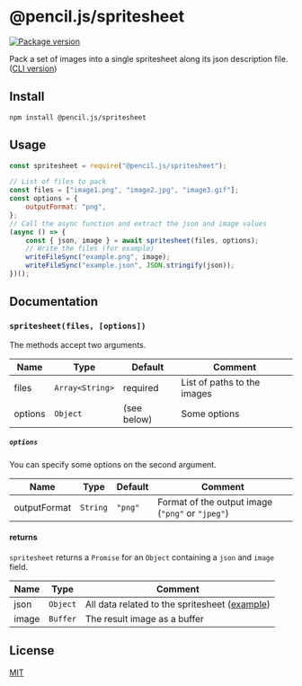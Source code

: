 # @pencil.js/spritesheet

[![Package version](https://flat.badgen.net/npm/v/@pencil.js/spritesheet)](https://www.npmjs.com/package/@pencil.js/spritesheet)

Pack a set of images into a single spritesheet along its json description file. ([CLI version](https://github.com/pencil-js/spritesheet-cli))

## Install

    npm install @pencil.js/spritesheet

## Usage

```js
const spritesheet = require("@pencil.js/spritesheet");

// List of files to pack
const files = ["image1.png", "image2.jpg", "image3.gif"];
const options = {
    outputFormat: "png",
};
// Call the async function and extract the json and image values
(async () => {
    const { json, image } = await spritesheet(files, options);
    // Write the files (for example)
    writeFileSync("example.png", image);
    writeFileSync("example.json", JSON.stringify(json));
})();
```

## Documentation

### `spritesheet(files, [options])`
The methods accept two arguments.

| Name | Type | Default | Comment |
| --- | --- | --- | --- |
|files |`Array<String>` |required |List of paths to the images |
|options |`Object` |(see below) |Some options |

##### `options`
You can specify some options on the second argument.

| Name | Type | Default | Comment |
| --- | --- | --- | --- |
|outputFormat |`String` |`"png"` |Format of the output image (`"png"` or `"jpeg"`) |

#### returns
`spritesheet` returns a `Promise` for an `Object` containing a `json` and `image` field.

| Name | Type | Comment |
| --- | --- | --- |
|json |`Object` |All data related to the spritesheet ([example](test/snapshots/index.js.md#main)) |
|image |`Buffer` |The result image as a buffer |

## License

[MIT](license)
